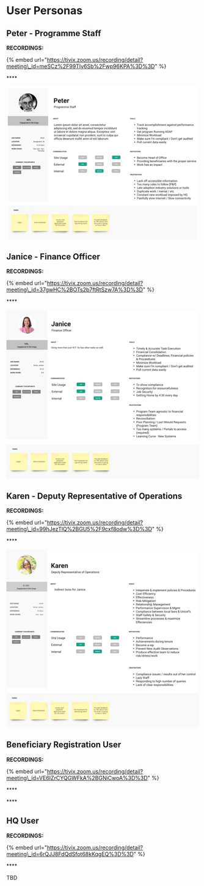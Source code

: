 # User Personas

## Peter - Programme Staff

**RECORDINGS:**

{% embed url="https://tivix.zoom.us/recording/detail?meeting\_id=meSCz%2F99TIy6Sb%2Fwp96KPA%3D%3D" %}

\*\*\*\*

![](../.gitbook/assets/peter.png)

## Janice - Finance Officer

**RECORDINGS:**

{% embed url="https://tivix.zoom.us/recording/detail?meeting\_id=37gwHC%2BOTs2b7ftRtSzw7A%3D%3D" %}

\*\*\*\*

![](../.gitbook/assets/janice.png)

## Karen - Deputy Representative of Operations

**RECORDINGS:**

{% embed url="https://tivix.zoom.us/recording/detail?meeting\_id=99hJezTlQ%2BGU5%2F9cxf8odw%3D%3D" %}

\*\*\*\*

![](../.gitbook/assets/karen.png)

## Beneficiary Registration User

**RECORDINGS:**

{% embed url="https://tivix.zoom.us/recording/detail?meeting\_id=VE6IZrCYQGWFkA%2BGNiCwoA%3D%3D" %}

\*\*\*\*

\*\*\*\*

## HQ User

**RECORDINGS:**

{% embed url="https://tivix.zoom.us/recording/detail?meeting\_id=6rQJJ8FdQdSfot68kKqgEQ%3D%3D" %}

\*\*\*\*

TBD



